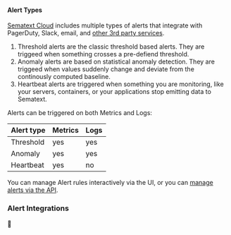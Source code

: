 #### Alert Types
[Sematext Cloud](http://sematext.com/cloud/) includes multiple types
of alerts that integrate with PagerDuty, Slack, email, and [other 3rd
party services](#integrations).  

1. Threshold alerts are the classic threshold based alerts.  They are
triggeed when something crosses a pre-defiend threshold.
2. Anomaly alerts are based on statistical anomaly detection.  They
are triggeed when values suddenly change and deviate from the
continously computed baseline.
3. Heartbeat alerts are triggered when something you are monitoring,
like your servers, containers, or your applications stop emitting data
to Sematext.

Alerts can be triggered on both Metrics and Logs:

Alert type | Metrics | Logs
--- | --- | --- |
Threshold | yes | yes |
Anomaly | yes | yes |
Heartbeat | yes | no |

You can manage Alert rules interactively via the UI, or you can
[manage alerts via the API](/docs/api).


### Alert Integrations
:bell:
